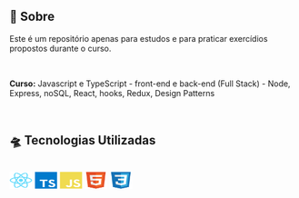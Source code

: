 ## 📎 Sobre

Este é um repositório apenas para estudos e para praticar exercídios propostos durante o curso. 

<br> 

<strong>Curso:</strong> Javascript e TypeScript - front-end e back-end (Full Stack) - Node, Express, noSQL, React, hooks, Redux, Design Patterns

<br>

## 🛸 Tecnologias Utilizadas

<div style="display: inline_block"><br>
  

  <img align="center" alt="Metzker-React" height="30" width="40" src="https://raw.githubusercontent.com/devicons/devicon/master/icons/react/react-original.svg">
  <img align="center" alt="Metzker-Ts" height="30" width="40" src="https://raw.githubusercontent.com/devicons/devicon/master/icons/typescript/typescript-plain.svg">
  <img align="center" alt="Metzker-Js" height="30" width="40" src="https://raw.githubusercontent.com/devicons/devicon/master/icons/javascript/javascript-plain.svg">
  <img align="center" alt="Metzker-HTML" height="30" width="40" src="https://raw.githubusercontent.com/devicons/devicon/master/icons/html5/html5-original.svg">
  <img align="center" alt="Metzker-CSS" height="30" width="40" src="https://raw.githubusercontent.com/devicons/devicon/master/icons/css3/css3-original.svg">
  

</div>

